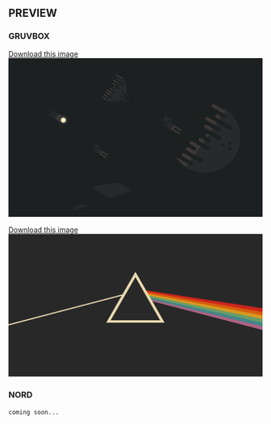## PREVIEW

### GRUVBOX

[Download this image](link.to.download)
![simplistic](Gruvbox/gruv-simplistic-ngo.png)

[Download this image](link.to.download)
![Pink Floyd](Gruvbox/pink-floyd.jpg)

### NORD

    coming soon...
